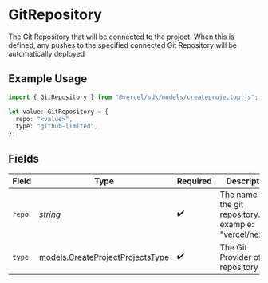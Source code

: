 # GitRepository

The Git Repository that will be connected to the project. When this is defined, any pushes to the specified connected Git Repository will be automatically deployed

## Example Usage

```typescript
import { GitRepository } from "@vercel/sdk/models/createprojectop.js";

let value: GitRepository = {
  repo: "<value>",
  type: "github-limited",
};
```

## Fields

| Field                                                                      | Type                                                                       | Required                                                                   | Description                                                                |
| -------------------------------------------------------------------------- | -------------------------------------------------------------------------- | -------------------------------------------------------------------------- | -------------------------------------------------------------------------- |
| `repo`                                                                     | *string*                                                                   | :heavy_check_mark:                                                         | The name of the git repository. For example: \"vercel/next.js\"            |
| `type`                                                                     | [models.CreateProjectProjectsType](../models/createprojectprojectstype.md) | :heavy_check_mark:                                                         | The Git Provider of the repository                                         |